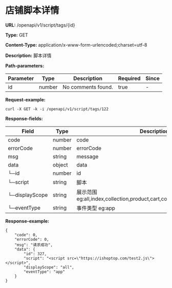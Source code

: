 # 店铺脚本详情

**URL:** /openapi/v1/script/tags/{id}

**Type:** GET

**Content-Type:** application/x-www-form-urlencoded;charset=utf-8

**Description:** 脚本详情

**Path-parameters:**

| Parameter | Type   | Description        | Required | Since |
| --------- | ------ | ------------------ | -------- | ----- |
| id        | number | No comments found. | true     | -     |

**Request-example:**

```
curl -X GET -k -i /openapi/v1/script/tags/122
```

**Response-fields:**

| Field          | Type   | Description                                                          | Since |
| -------------- | ------ | -------------------------------------------------------------------- | ----- |
| code           | number | code                                                                 | v1    |
| errorCode      | number | errorCode                                                            | v1    |
| msg            | string | message                                                              | v1    |
| data           | object | data                                                                 | v1    |
| └─id           | number | id                                                                   | v1    |
| └─script       | string | 脚本                                                                   | v1    |
| └─displayScope | string | 展示范围 eg:all,index,collection,product,cart,coupon,search,checkout,404 | v1    |
| └─eventType    | string | 事件类型 eg:app                                                          | v1    |

**Response-example:**

```
{
    "code": 0,
    "errorCode": 0,
    "msg": "请求成功",
    "data": {
        "id": 327,
        "script": "<script src=\"https://ishoptop.com/test2.js\"></script>",
        "displayScope": "all",
        "eventType": "app"
    }
}
```
